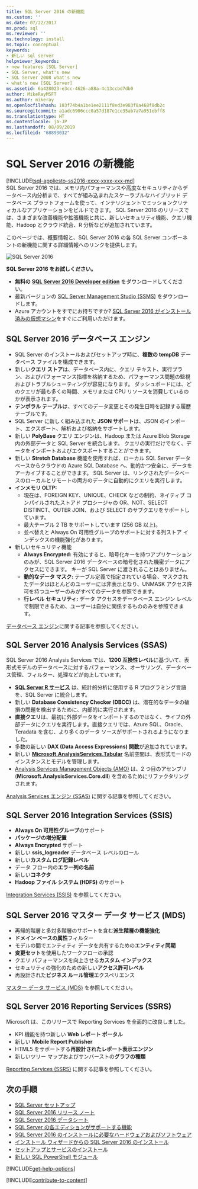```yaml
---
title: SQL Server 2016 の新機能
ms.custom: ''
ms.date: 07/22/2017
ms.prod: sql
ms.reviewer: ''
ms.technology: install
ms.topic: conceptual
keywords:
- 新しい sql server
helpviewer_keywords:
- new features [SQL Server]
- SQL Server, what's new
- SQL Server 2008 what's new
- what's new [SQL Server]
ms.assetid: 6a428023-e3cc-4626-a88a-4c13ccbd7db0
author: MikeRayMSFT
ms.author: mikeray
ms.openlocfilehash: 103f74b4a1be1ee2111f8ed3e983f8a468f8db2c
ms.sourcegitcommit: a1adc6906ccc0a57d187e1ce35ab7a7a951ebff8
ms.translationtype: HT
ms.contentlocale: ja-JP
ms.lasthandoff: 08/09/2019
ms.locfileid: "68893032"
---
```

# <a name="whats-new-in-sql-server-2016"></a>SQL Server 2016 の新機能
[!INCLUDE[tsql-appliesto-ss2016-xxxx-xxxx-xxx-md](../includes/tsql-appliesto-ss2016-xxxx-xxxx-xxx-md.md)]  
 SQL Server 2016 では、メモリ内パフォーマンスや高度なセキュリティからデータベース内分析まで、すべてが組み込まれたスケーラブルなハイブリッド データベース プラットフォームを使って、インテリジェントでミッションクリティカルなアプリケーションをビルドできます。 SQL Server 2016 のリリースでは、さまざまな改善機能や拡張機能と共に、新しいセキュリティ機能、クエリ機能、Hadoop とクラウド統合、R 分析などが追加されています。 

このページでは、概要情報と、SQL Server 2016 の各 SQL Server コンポーネントの新機能に関する詳細情報へのリンクを提供します。 

![SQL Server 2016](../sql-server/media/sql-server-2016.png)

 **SQL Server 2016 をお試しください。** 
- **無料の** [**SQL Server 2016 Developer edition**](https://www.microsoft.com/cloud-platform/sql-server-editions-developers) をダウンロードしてください。
- 最新バージョンの [SQL Server Management Studio (SSMS)](../ssms/download-sql-server-management-studio-ssms.md) をダウンロードします。 
- Azure アカウントをすでにお持ちですか? [SQL Server 2016 がインストール済みの仮想マシン](https://azuremarketplace.microsoft.com/marketplace/apps/microsoftsqlserver.sql2016sp1-ws2016)をすぐにご利用いただけます。

## <a name="sql-server-2016-database-engine"></a>SQL Server 2016 データベース エンジン
- SQL Server のインストールおよびセットアップ時に、**複数の tempDB** データベース ファイルを構成できます。
- 新しい**クエリ ストア**は、データベース内に、クエリ テキスト、実行プラン、およびパフォーマンス指標を格納するため、パフォーマンス問題の監視およびトラブルシューティングが容易になります。 ダッシュボードには、どのクエリが最も多くの時間、メモリまたは CPU リソースを消費しているのかが表示されます。
- **テンポラル テーブル**は、すべてのデータ変更とその発生日時を記録する履歴テーブルです。
- SQL Server に新しく組み込まれた **JSON サポート**は、JSON のインポート、エクスポート、解析および格納をサポートします。
- 新しい **PolyBase** クエリ エンジンは、Hadoop または Azure Blob Storage 内の外部データと SQL Server を統合します。 クエリの実行だけでなく、データをインポートおよびエクスポートすることができます。
- 新しい **Stretch Database** 機能を使用すれば、ローカル SQL Server データベースからクラウドの Azure SQL Database へ、動的かつ安全に、データをアーカイブすることができます。 SQL Server は、リンクされたデータベースのローカルとリモートの両方のデータに自動的にクエリを実行します。 
- **インメモリ OLTP:** 
    - 現在は、FOREIGN KEY、UNIQUE、CHECK などの制約、ネイティブ コンパイルされたストアド プロシージャの OR、NOT、SELECT DISTINCT、OUTER JOIN、および SELECT のサブクエリをサポートしています。
    - 最大テーブル 2 TB をサポートしています (256 GB 以上)。 
    - 並べ替えと Always On 可用性グループのサポートに対する列ストア インデックスの機能強化があります。
- 新しいセキュリティ機能
    - **Always Encrypted:** 有効にすると、暗号化キーを持つアプリケーションのみが、SQL Server 2016 データベースの暗号化された機密データにアクセスにできます。 キーが SQL Server に渡されることはありません。
    - **動的なデータ マスク:** テーブル定義で指定されている場合、マスクされたデータはほとんどのユーザーには非表示となり、UNMASK アクセス許可を持つユーザーのみがすべてのデータを参照できます。
    - **行レベル セキュリティ:** データ アクセスをデータベース エンジン レベルで制限できるため、ユーザーは自分に関係するもののみを参照できます。 

[データベース エンジン](../database-engine/configure-windows/what-s-new-in-sql-server-2016-database-engine.md)に関する記事を参照してください。
## <a name="sql-server-2016-analysis-services-ssas"></a>SQL Server 2016 Analysis Services (SSAS)
SQL Server 2016 Analysis Services では、**1200 互換性レベル**に基づいて、表形式モデルのデータベースに対するパフォーマンス、オーサリング、データベース管理、フィルター、処理などが向上しています。
- **[SQL Server R サービス](../advanced-analytics/r-services/what-s-new-in-sql-server-r-services.md)** は、統計的分析に使用する R プログラミング言語を、SQL Server に統合します。 
- 新しい **Database Consistency Checker (DBCC)** は、潜在的なデータの破損の問題を検出するために、内部的に実行されます。
- **直接クエリ**は、最初に外部データをインポートするのではなく、ライブの外部データにクエリを実行します。直接クエリでは、Azure SQL、Oracle、Teradata を含む、より多くのデータ ソースがサポートされるようになりました。 
- 多数の新しい **DAX (Data Access Expressions) 関数**が追加されています。
- 新しい **[Microsoft.AnalysisServices.Tabular](https://msdn.microsoft.com/library/microsoft.analysisservices.tabular.aspx)** 名前空間は、表形式モードのインスタンスとモデルを管理します。 
- [Analysis Services Management Objects (AMO)](https://msdn.microsoft.com/library/mt436122.aspx) は、2 つ目のアセンブリ (**Microsoft.AnalysisServices.Core.dll**) を含めるためにリファクタリングされます。

[Analysis Services エンジン (SSAS)](https://docs.microsoft.com/analysis-services/what-s-new-in-analysis-services) に関する記事を参照してください。 

## <a name="sql-server-2016-integration-services-ssis"></a>SQL Server 2016 Integration Services (SSIS)
- **Always On 可用性グループ**のサポート
- **パッケージの増分配置**
- **Always Encrypted** サポート
- 新しい **ssis_logreader** データベース レベルのロール
- 新しい**カスタム ログ記録レベル**
- データ フロー内の**エラー列の名前** 
- 新しい**コネクタ**
- **Hadoop ファイル システム (HDFS)** のサポート

[Integration Services (SSIS)](../integration-services/what-s-new-in-integration-services-in-sql-server-2016.md) を参照してください。

## <a name="sql-server-2016-master-data-services-mds"></a>SQL Server 2016 マスター データ サービス (MDS)
- 再帰的階層と多対多階層のサポートを含む**派生階層の機能強化**
- **ドメイン ベースの属性**フィルター
- モデルの間でエンティティ データを共有するための**エンティティ同期**
- **変更セット**を使用したワークフローの承認
- クエリ パフォーマンスを向上させる**カスタム インデックス**
- セキュリティの強化のための新しい**アクセス許可レベル**
- 再設計された**ビジネス ルール管理**エクスペリエンス

[マスター データ サービス (MDS)](../master-data-services/what-s-new-in-master-data-services-mds.md) を参照してください。

## <a name="sql-server-2016-reporting-services-ssrs"></a>SQL Server 2016 Reporting Services (SSRS)
Microsoft は、このリリースで Reporting Services を全面的に改良しました。 
- KPI 機能を持つ新しい **Web レポート ポータル**
- 新しい **Mobile Report Publisher**
- HTML5 をサポートする**再設計されたレポート表示エンジン** 
- 新しいツリー マップおよびサンバーストの**グラフの種類** 

[Reporting Services (SSRS)](../reporting-services/what-s-new-in-sql-server-reporting-services-ssrs.md) に関する記事を参照してください。

## <a name="next-steps"></a>次の手順   
- [SQL Server セットアップ](../database-engine/install-windows/installation-for-sql-server-2016.md)   
- [SQL Server 2016 リリース ノート](../sql-server/sql-server-2016-release-notes.md) 
- [SQL Server 2016 データシート](https://download.microsoft.com/download/C/5/3/C53C3AEF-653C-4598-8721-D522E8AC6A3A/SQL_Server_2016_Everything_Built-In_Datasheet_EN_US.pdf)
- [SQL Server の各エディションがサポートする機能](https://msdn.microsoft.com/library/cc645993.aspx)
- [SQL Server 2016 のインストールに必要なハードウェアおよびソフトウェア](../sql-server/install/hardware-and-software-requirements-for-installing-sql-server.md)
- [インストール ウィザードからの SQL Server 2016 のインストール](../database-engine/install-windows/install-sql-server-from-the-installation-wizard-setup.md)
- [セットアップとサービスのインストール](https://msdn.microsoft.com/library/6df72a78-6b36-4bc1-948e-04b4ebe46094)
- [新しい SQL PowerShell モジュール](https://blogs.technet.microsoft.com/dataplatforminsider/2016/06/30/sql-powershell-july-2016-update/)

[!INCLUDE[get-help-options](../includes/paragraph-content/get-help-options.md)]

[!INCLUDE[contribute-to-content](../includes/paragraph-content/contribute-to-content.md)]
